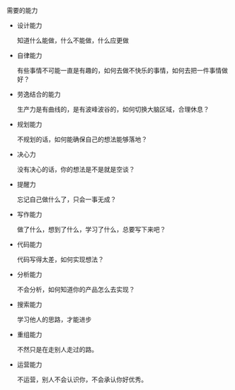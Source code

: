需要的能力

- 设计能力

  知道什么能做，什么不能做，什么应更做

- 自律能力

  有些事情不可能一直是有趣的，如何去做不快乐的事情，如何去把一件事情做好？

- 劳逸结合的能力

  生产力是有曲线的，是有波峰波谷的，如何切换大脑区域，合理休息？

- 规划能力

  不规划的话，如何能确保自己的想法能够落地？

- 决心力

  没有决心的话，你的想法是不是就是空谈？

- 提醒力

  忘记自己做什么了，只会一事无成？

- 写作能力

  做了什么，想到了什么，学习了什么，总要写下来吧？

- 代码能力

  代码写得太差，如何实现想法？

- 分析能力

  不会分析，如何知道你的产品怎么去实现？

- 搜索能力

  学习他人的思路，才能进步

- 重组能力

  不然只是在走别人走过的路。

- 运营能力

  不运营，别人不会认识你，不会承认你好优秀。